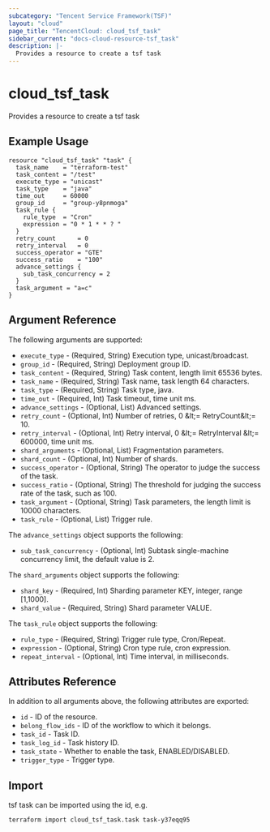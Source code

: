 ```yaml
---
subcategory: "Tencent Service Framework(TSF)"
layout: "cloud"
page_title: "TencentCloud: cloud_tsf_task"
sidebar_current: "docs-cloud-resource-tsf_task"
description: |-
  Provides a resource to create a tsf task
---
```


# cloud_tsf_task

Provides a resource to create a tsf task

## Example Usage

```hcl
resource "cloud_tsf_task" "task" {
  task_name    = "terraform-test"
  task_content = "/test"
  execute_type = "unicast"
  task_type    = "java"
  time_out     = 60000
  group_id     = "group-y8pnmoga"
  task_rule {
    rule_type  = "Cron"
    expression = "0 * 1 * * ? "
  }
  retry_count      = 0
  retry_interval   = 0
  success_operator = "GTE"
  success_ratio    = "100"
  advance_settings {
    sub_task_concurrency = 2
  }
  task_argument = "a=c"
}
```

## Argument Reference

The following arguments are supported:

* `execute_type` - (Required, String) Execution type, unicast/broadcast.
* `group_id` - (Required, String) Deployment group ID.
* `task_content` - (Required, String) Task content, length limit 65536 bytes.
* `task_name` - (Required, String) Task name, task length 64 characters.
* `task_type` - (Required, String) Task type, java.
* `time_out` - (Required, Int) Task timeout, time unit ms.
* `advance_settings` - (Optional, List) Advanced settings.
* `retry_count` - (Optional, Int) Number of retries, 0 &amp;lt;= RetryCount&amp;lt;= 10.
* `retry_interval` - (Optional, Int) Retry interval, 0 &amp;lt;= RetryInterval &amp;lt;= 600000, time unit ms.
* `shard_arguments` - (Optional, List) Fragmentation parameters.
* `shard_count` - (Optional, Int) Number of shards.
* `success_operator` - (Optional, String) The operator to judge the success of the task.
* `success_ratio` - (Optional, String) The threshold for judging the success rate of the task, such as 100.
* `task_argument` - (Optional, String) Task parameters, the length limit is 10000 characters.
* `task_rule` - (Optional, List) Trigger rule.

The `advance_settings` object supports the following:

* `sub_task_concurrency` - (Optional, Int) Subtask single-machine concurrency limit, the default value is 2.

The `shard_arguments` object supports the following:

* `shard_key` - (Required, Int) Sharding parameter KEY, integer, range [1,1000].
* `shard_value` - (Required, String) Shard parameter VALUE.

The `task_rule` object supports the following:

* `rule_type` - (Required, String) Trigger rule type, Cron/Repeat.
* `expression` - (Optional, String) Cron type rule, cron expression.
* `repeat_interval` - (Optional, Int) Time interval, in milliseconds.

## Attributes Reference

In addition to all arguments above, the following attributes are exported:

* `id` - ID of the resource.
* `belong_flow_ids` - ID of the workflow to which it belongs.
* `task_id` - Task ID.
* `task_log_id` - Task history ID.
* `task_state` - Whether to enable the task, ENABLED/DISABLED.
* `trigger_type` - Trigger type.


## Import

tsf task can be imported using the id, e.g.

```
terraform import cloud_tsf_task.task task-y37eqq95
```

